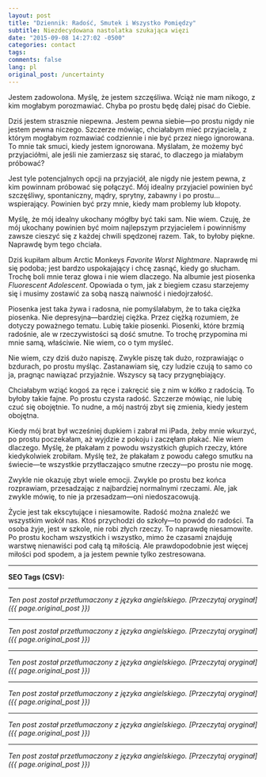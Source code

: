 ```yaml
---
layout: post
title: "Dziennik: Radość, Smutek i Wszystko Pomiędzy"
subtitle: Niezdecydowana nastolatka szukająca więzi
date: "2015-09-08 14:27:02 -0500"
categories: contact
tags: 
comments: false
lang: pl
original_post: /uncertainty
---
```




Jestem zadowolona. Myślę, że jestem szczęśliwa. Wciąż nie mam nikogo, z kim mogłabym porozmawiać. Chyba po prostu będę dalej pisać do Ciebie.

Dziś jestem strasznie niepewna. Jestem pewna siebie—po prostu nigdy nie jestem pewna niczego. Szczerze mówiąc, chciałabym mieć przyjaciela, z którym mogłabym rozmawiać codziennie i nie być przez niego ignorowana. To mnie tak smuci, kiedy jestem ignorowana. Myślałam, że możemy być przyjaciółmi, ale jeśli nie zamierzasz się starać, to dlaczego ja miałabym próbować?

Jest tyle potencjalnych opcji na przyjaciół, ale nigdy nie jestem pewna, z kim powinnam próbować się połączyć. Mój idealny przyjaciel powinien być szczęśliwy, spontaniczny, mądry, sprytny, zabawny i po prostu... wspierający. Powinien być przy mnie, kiedy mam problemy lub kłopoty.<!-- more -->

Myślę, że mój idealny ukochany mógłby być taki sam. Nie wiem. Czuję, że mój ukochany powinien być moim najlepszym przyjacielem i powinniśmy zawsze cieszyć się z każdej chwili spędzonej razem. Tak, to byłoby piękne. Naprawdę bym tego chciała.

Dziś kupiłam album Arctic Monkeys *Favorite Worst Nightmare*. Naprawdę mi się podoba; jest bardzo uspokajający i chcę zasnąć, kiedy go słucham. Trochę boli mnie teraz głowa i nie wiem dlaczego. Na albumie jest piosenka *Fluorescent Adolescent*. Opowiada o tym, jak z biegiem czasu starzejemy się i musimy zostawić za sobą naszą naiwność i niedojrzałość.

Piosenka jest taka żywa i radosna, nie pomyślałabym, że to taka ciężka piosenka. Nie depresyjna—bardziej ciężka. Przez ciężką rozumiem, że dotyczy poważnego tematu. Lubię takie piosenki. Piosenki, które brzmią radośnie, ale w rzeczywistości są dość smutne. To trochę przypomina mi mnie samą, właściwie. Nie wiem, co o tym myśleć.

Nie wiem, czy dziś dużo napiszę. Zwykle piszę tak dużo, rozprawiając o bzdurach, po prostu myśląc. Zastanawiam się, czy ludzie czują to samo co ja, pragnąc nawiązać przyjaźnie. Wszyscy są tacy przygnębiający.

Chciałabym wziąć kogoś za ręce i zakręcić się z nim w kółko z radością. To byłoby takie fajne. Po prostu czysta radość. Szczerze mówiąc, nie lubię czuć się obojętnie. To nudne, a mój nastrój zbyt się zmienia, kiedy jestem obojętna.

Kiedy mój brat był wcześniej dupkiem i zabrał mi iPada, żeby mnie wkurzyć, po prostu poczekałam, aż wyjdzie z pokoju i zaczęłam płakać. Nie wiem dlaczego. Myślę, że płakałam z powodu wszystkich głupich rzeczy, które kiedykolwiek zrobiłam. Myślę też, że płakałam z powodu całego smutku na świecie—te wszystkie przytłaczająco smutne rzeczy—po prostu nie mogę.

Zwykle nie okazuję zbyt wiele emocji. Zwykle po prostu bez końca rozprawiam, przesadzając z najbardziej normalnymi rzeczami. Ale, jak zwykle mówię, to nie ja przesadzam—oni niedoszacowują.

Życie jest tak ekscytujące i niesamowite. Radość można znaleźć we wszystkim wokół nas. Ktoś przychodzi do szkoły—to powód do radości. Ta osoba żyje, jest w szkole, nie robi złych rzeczy. To naprawdę niesamowite. Po prostu kocham wszystkich i wszystko, mimo że czasami znajduję warstwę nienawiści pod całą tą miłością. Ale prawdopodobnie jest więcej miłości pod spodem, a ja jestem pewnie tylko zestresowana.

---

**SEO Tags (CSV):**

---

*Ten post został przetłumaczony z języka angielskiego. [Przeczytaj oryginał]({{ page.original_post }})*

---

*Ten post został przetłumaczony z języka angielskiego. [Przeczytaj oryginał]({{ page.original_post }})*

---

*Ten post został przetłumaczony z języka angielskiego. [Przeczytaj oryginał]({{ page.original_post }})*

---

*Ten post został przetłumaczony z języka angielskiego. [Przeczytaj oryginał]({{ page.original_post }})*

---

*Ten post został przetłumaczony z języka angielskiego. [Przeczytaj oryginał]({{ page.original_post }})*

---

*Ten post został przetłumaczony z języka angielskiego. [Przeczytaj oryginał]({{ page.original_post }})*
